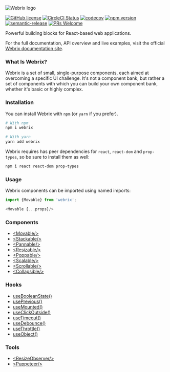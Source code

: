 ![Webrix logo](https://github.com/open-amdocs/webrix-docs/raw/master/src/resources/images/webrix-logo-dark.png)
  
[![GitHub license](https://img.shields.io/badge/license-Apache%202-blue)](https://github.com/open-amdocs/webrix/blob/master/LICENSE)
[![CircleCI Status](https://circleci.com/gh/open-amdocs/webrix.svg?style=shield&circle-token=:circle-token)](https://circleci.com/gh/open-amdocs/webrix)
[![codecov](https://codecov.io/gh/open-amdocs/webrix/branch/master/graph/badge.svg)](https://codecov.io/gh/open-amdocs/webrix)
[![npm version](https://badge.fury.io/js/webrix.svg)](https://www.npmjs.com/package/webrix)
[![semantic-release](https://img.shields.io/badge/%20%20%F0%9F%93%A6%F0%9F%9A%80-semantic--release-e10079.svg)](https://github.com/semantic-release/semantic-release)
[![PRs Welcome](https://img.shields.io/badge/PRs-welcome-brightgreen.svg)](https://github.com/open-amdocs/webrix/blob/master/CONTRIBUTING.md)

Powerful building blocks for React-based web applications.

For the full documentation, API overview and live examples, visit the official [Webrix documentation site](http://webrix.amdocs.com).

### What Is Webrix?

Webrix is a set of small, single-purpose components, each aimed at overcoming a specific UI challenge.
It's not a component bank, but rather a set of components with which you can build your own component bank, whether it's basic or highly complex.

### Installation

You can install Webrix with `npm` (or `yarn` if you prefer).

```bash
# With npm
npm i webrix

# With yarn
yarn add webrix
```

Webrix requires has peer dependencies for `react`, `react-dom` and `prop-types`, so be sure to install them as well:

```bash
npm i react react-dom prop-types
```

### Usage

Webrix components can be imported using named imports:

```js
import {Movable} from 'webrix';

<Movable {...props}/>
```

### Components

* [<Movable\/>](http://webrix.amdocs.com/docs/components/movable)
* [<Stackable\/>](http://webrix.amdocs.com/docs/components/stackable)
* [<Pannable\/>](http://webrix.amdocs.com/docs/components/pannable)
* [<Resizable\/>](http://webrix.amdocs.com/docs/components/resizable)
* [<Poppable\/>](http://webrix.amdocs.com/docs/components/poppable)
* [<Scalable\/>](http://webrix.amdocs.com/docs/components/Scalable)
* [<Scrollable\/>](http://webrix.amdocs.com/docs/components/scrollable)
* [<Collapsible\/>](http://webrix.amdocs.com/docs/components/collapsible)

### Hooks

* [useBooleanState()](http://webrix.amdocs.com/docs/hooks/usebooleanstate)
* [usePrevious()](http://webrix.amdocs.com/docs/hooks/useprevious)
* [useMounted()](http://webrix.amdocs.com/docs/hooks/usemounted)
* [useClickOutside()](http://webrix.amdocs.com/docs/hooks/useclickoutside)
* [useTimeout()](http://webrix.amdocs.com/docs/hooks/usetimeout)
* [useDebounce()](http://webrix.amdocs.com/docs/hooks/usedebounce)
* [useThrottle()](http://webrix.amdocs.com/docs/hooks/usethrottle)
* [useObject()](http://webrix.amdocs.com/docs/hooks/useobject)

### Tools

* [<ResizeObserver\/>](http://webrix.amdocs.com/docs/tools/resizeobserver)
* [<Puppeteer\/>](http://webrix.amdocs.com/docs/tools/puppeteer)